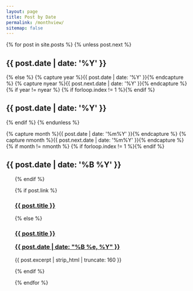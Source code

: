 ```yaml
---
layout: page
title: Post by Date
permalink: /monthview/
sitemap: false
---
```

<div id="index">
  {% for post in site.posts %}
  {% unless post.next %}
  <h2>{{ post.date | date: '%Y' }}</h2>
  {% else %}
  {% capture year %}{{ post.date | date: '%Y' }}{% endcapture %}
  {% capture nyear %}{{ post.next.date | date: '%Y' }}{% endcapture %}
  {% if year != nyear %}
  {% if forloop.index != 1 %}</ul>{% endif %}
    <h2>{{ post.date | date: '%Y' }}</h2>
  {% endif %}
  {% endunless %}
  
  {% capture month %}{{ post.date | date: '%m%Y' }}{% endcapture %}
  {% capture nmonth %}{{ post.next.date | date: '%m%Y' }}{% endcapture %}
  {% if month != nmonth %}
  {% if forloop.index != 1 %}</ul>{% endif %}
  <h2>{{ post.date | date: '%B %Y' }}</h2><ul>
  {% endif %}
  
  
  {% if post.link %}
    <h3 class="link-post">
      <a href="{{ site.url }}{{site.baseurl}}{{ post.url }}" title="{{ post.title }}">{{ post.title }}</a>
      <a href="{{ post.link }}" target="_blank" title="{{ post.title }}"><i class="fa fa-link"></i></a></h3>
  {% else %}
    <h3><a href="{{ site.url }}{{site.baseurl}}{{ post.url }}" title="{{ post.title }}">{{ post.title }}<p class="date">{{ post.date |  date: "%B %e, %Y" }}</p></a></h3>
    <p>{{ post.excerpt | strip_html | truncate: 160 }}</p>
  {% endif %}
  
  
  {% endfor %}
</div>
